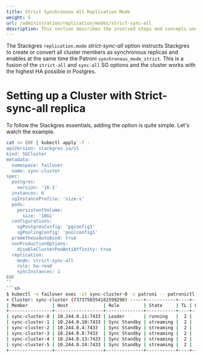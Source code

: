 ```yaml
---
title: Strict Synchronous All Replication Mode
weight: 5
url: /administration/replication/modes/strict-sync-all
description: This section describes the involved steps and concepts under the Stackgres strict sync all option.
---
```


The Stackgres `replication.mode` *strict-sync-all* option instructs Stackgres to create or convert all cluster members as synchronous replicas and enables at the same time the Patroni `synchronous_mode_strict`. This is a fusion of the `strict-all` and `sync-all` SG options and the cluster works with the highest HA possible in Postgres.

# Setting up a Cluster with Strict-sync-all replica

To follow the Stackgres essentials, adding the option is quite simple. Let's watch the example.

```sh
cat << EOF | kubectl apply -f -
apiVersion: stackgres.io/v1
kind: SGCluster
metadata:
  namespace: failover
  name: sync-cluster
spec:
  postgres:
    version: '16.1'
  instances: 6
  sgInstanceProfile: 'size-s'
  pods:
    persistentVolume:
      size: '10Gi'
  configurations:
    sgPostgresConfig: 'pgconfig1'
    sgPoolingConfig: 'poolconfig1'
  prometheusAutobind: true
  nonProductionOptions:
    disableClusterPodAntiAffinity: true
  replication:
    mode: strict-sync-all
    role: ha-read
    syncInstances: 1
EOF
``
```sh
$ kubectl -n failover exec -it sync-cluster-0 -c patroni -- patronictl list 
+ Cluster: sync-cluster (7373750354182599290) -----+-----------+----+-----------+
| Member         | Host             | Role         | State     | TL | Lag in MB |
+----------------+------------------+--------------+-----------+----+-----------+
| sync-cluster-0 | 10.244.0.11:7433 | Leader       | running   |  2 |           |
| sync-cluster-1 | 10.244.0.10:7433 | Sync Standby | streaming |  2 |         0 |
| sync-cluster-2 | 10.244.0.4:7433  | Sync Standby | streaming |  2 |         0 |
| sync-cluster-3 | 10.244.0.8:7433  | Sync Standby | streaming |  2 |         0 |
| sync-cluster-4 | 10.244.0.13:7433 | Sync Standby | streaming |  2 |         0 |
| sync-cluster-5 | 10.244.0.14:7433 | Sync Standby | streaming |  2 |         0 |
+----------------+------------------+--------------+-----------+----+-----------+
```